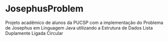 # JosephusProblem
Projeto acadêmico de alunos da PUCSP com a implementação do Problema de Josephus em Linguagem Java utilizando a Estrutura de Dados Lista Duplamente Ligada Circular
